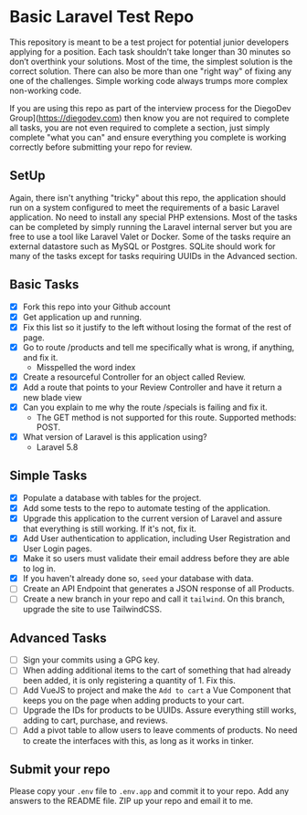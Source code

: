 
# Basic Laravel Test Repo

This repository is meant to be a test project for potential junior developers applying for a position. Each task shouldn’t take longer than 30 minutes so don’t overthink your solutions. Most of the time, the simplest solution is the correct solution. There can also be more than one "right way" of fixing any one of the challenges. Simple working code always trumps more complex non-working code.

If you are using this repo as part of the interview process for the DiegoDev Group](https://diegodev.com) then know you are not required to complete all tasks, you are not even required to complete a section, just simply complete "what you can" and ensure everything you complete is working correctly before submitting your repo for review.

## SetUp

Again, there isn't anything "tricky" about this repo, the application should run on a system configured to meet the requirements of a basic Laravel application. No need to install any special PHP extensions. Most of the tasks can be completed by simply running the Laravel internal server but you are free to use a tool like Laravel Valet or Docker. Some of the tasks require an external datastore such as MySQL or Postgres. SQLite should work for many of the tasks except for tasks requiring UUIDs in the Advanced section.

## Basic Tasks

- [x] Fork this repo into your Github account
- [x] Get application up and running.
- [x] Fix this list so it justify to the left without losing the format of the rest of page.
- [x] Go to route /products and tell me specifically what is wrong, if anything, and fix it.
     - Misspelled the word index
- [x] Create a resourceful Controller for an object called Review.
- [x] Add a route that points to your Review Controller and have it return a new blade view
- [x] Can you explain to me why the route /specials is failing and fix it.
    - The GET method is not supported for this route. Supported methods: POST.
- [x] What version of Laravel is this application using?
    - Laravel 5.8

## Simple Tasks

- [x] Populate a database with tables for the project.
- [x] Add some tests to the repo to automate testing of the application.
- [x] Upgrade this application to the current version of Laravel and assure that everything is still working. If it's not, fix it.
- [x] Add User authentication to application, including User Registration and User Login pages.
- [x] Make it so users must validate their email address before they are able to log in.
- [x] If you haven't already done so, `seed` your database with data.
- [ ] Create an API Endpoint that generates a JSON response of all Products.
- [ ] Create a new branch in your repo and call it `tailwind`. On this branch, upgrade the site to use TailwindCSS.

## Advanced Tasks

- [ ] Sign your commits using a GPG key.
- [ ] When adding additional items to the cart of something that had already been added, it is only registering a quantity of 1. Fix this. 
- [ ] Add VueJS to project and make the `Add to cart` a Vue Component that keeps you on the page when adding products to your cart.
- [ ] Upgrade the IDs for products to be UUIDs. Assure everything still works, adding to cart, purchase, and reviews.
- [ ] Add a pivot table to allow users to leave comments of products. No need to create the interfaces with this, as long as it works in tinker. 

## Submit your repo

Please copy your `.env` file to `.env.app` and commit it to your repo. Add any answers to the README file. 
ZIP up your repo and email it to me. 

